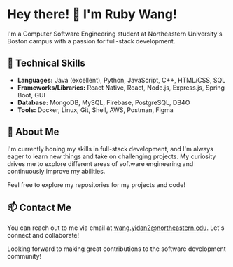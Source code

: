 # Hey there! 👋 I'm Ruby Wang!

I'm a Computer Software Engineering student at Northeastern University's Boston campus with a passion for full-stack development. 

## 🚀 Technical Skills

- **Languages:** Java (excellent), Python, JavaScript, C++, HTML/CSS, SQL
- **Frameworks/Libraries:** React Native, React, Node.js, Express.js, Spring Boot, GUI
- **Database:** MongoDB, MySQL, Firebase, PostgreSQL, DB4O
- **Tools:** Docker, Linux, Git, Shell, AWS, Postman, Figma

## 🌱 About Me

I'm currently honing my skills in full-stack development, and I'm always eager to learn new things and take on challenging projects. My curiosity drives me to explore different areas of software engineering and continuously improve my abilities.

Feel free to explore my repositories for my projects and code!


## 📫 Contact Me

You can reach out to me via email at wang.yidan2@northeastern.edu. Let's connect and collaborate!

Looking forward to making great contributions to the software development community!


